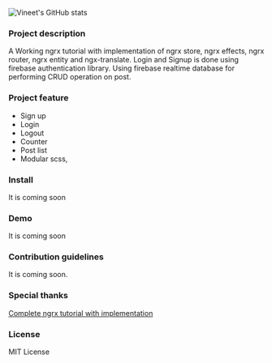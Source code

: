![Vineet's GitHub stats](https://github-readme-stats.vercel.app/api?username=vin070&show_icons=true)

### Project description
A Working ngrx tutorial with implementation of ngrx store, ngrx effects, ngrx router, ngrx entity and ngx-translate. Login and Signup is done using firebase authentication library. Using firebase realtime database for performing CRUD operation on post.

### Project feature
- Sign up
- Login
- Logout
- Counter
- Post list
- Modular scss,

### Install
It is coming soon

### Demo 
It is coming soon
 
### Contribution guidelines
It is coming soon.

### Special thanks
[Complete ngrx tutorial with implementation](https://www.youtube.com/watch?v=3WI5BEXVkmE&list=PL_euSNU_eLbdg0gKbR8zmVJb4xLgHR7BX)

### License
MIT License
